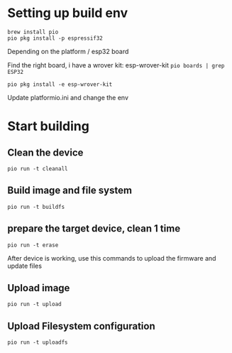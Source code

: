 # Setting up build env

```
brew install pio
pio pkg install -p espressif32
```

Depending on the platform / esp32 board

Find the right board, i have a wrover kit: esp-wrover-kit
`pio boards | grep ESP32`

```
pio pkg install -e esp-wrover-kit
```
Update platformio.ini and change the env


# Start building 

## Clean the device
`pio run -t cleanall`


## Build image and file system
`pio run -t buildfs`

## prepare the target device, clean 1 time
`pio run -t erase`



After device is working, use this commands to upload the firmware and update files

## Upload image 
`pio run -t upload`

## Upload Filesystem configuration
`pio run -t uploadfs`

